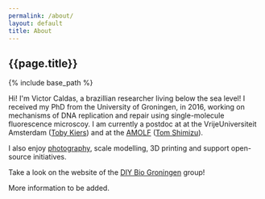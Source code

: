 ```yaml
---
permalink: /about/
layout: default
title: About
---
```



## {{page.title}}
{% include base_path %}

	

Hi! I'm Victor Caldas, a brazillian researcher living below the sea level!
I received my PhD from the University of Groningen, in 2016, working on mechanisms of DNA replication and repair using single-molecule fluorescence microscoy. I am currently a postdoc at at the VrijeUniversiteit Amsterdam ([Toby Kiers](http://tobykiers.com)) and at the [AMOLF](amolf.nl) ([Tom Shimizu](https://amolf.nl/people/tom-shimizu)).


I also enjoy [photography](https://500px.com/victorcaldas), scale modelling, 3D printing and support open-source initiatives.

Take a look on the website of the [DIY Bio Groningen](http://www.diybiogroningen.org/) group!

More information to be added.

